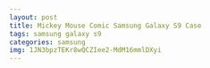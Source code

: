 ```yaml
---
layout: post
title: Mickey Mouse Comic Samsung Galaxy S9 Case
tags: samsung galaxy s9
categories: samsung
img: 1JN3bpzTEKr8wQCZIee2-MdM16mmlDXyi
---
```

